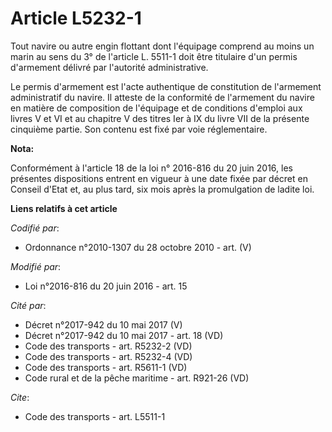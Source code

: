 # Article L5232-1

Tout navire ou autre engin flottant dont l'équipage comprend au moins un marin au sens du 3° de l'article L. 5511-1 doit être
titulaire d'un permis d'armement délivré par l'autorité administrative. 

Le permis d'armement est l'acte authentique de constitution de l'armement administratif du navire. Il atteste de la
conformité de l'armement du navire en matière de composition de l'équipage et de conditions d'emploi aux livres V et VI et au
chapitre V des titres Ier à IX du livre VII de la présente cinquième partie. Son contenu est fixé par voie réglementaire.

**Nota:**

Conformément à l'article 18 de la loi n° 2016-816 du 20 juin 2016, les présentes dispositions entrent en vigueur à une date
fixée par décret en Conseil d'Etat et, au plus tard, six mois après la promulgation de ladite loi.

**Liens relatifs à cet article**

_Codifié par_:

  - Ordonnance n°2010-1307 du 28 octobre 2010 - art. (V)

_Modifié par_:

  - Loi n°2016-816 du 20 juin 2016 - art. 15

_Cité par_:

  - Décret n°2017-942 du 10 mai 2017 (V)
  - Décret n°2017-942 du 10 mai 2017 - art. 18 (VD)
  - Code des transports - art. R5232-2 (VD)
  - Code des transports - art. R5232-4 (VD)
  - Code des transports - art. R5611-1 (VD)
  - Code rural et de la pêche maritime - art. R921-26 (VD)

_Cite_:

  - Code des transports - art. L5511-1
